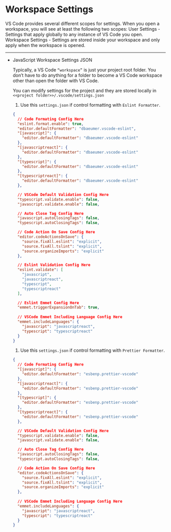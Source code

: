 # Workspace Settings

VS Code provides several different scopes for settings. When you open a workspace, you will see at least the following two scopes: User Settings - Settings that apply globally to any instance of VS Code you open. Workspace Settings - Settings are stored inside your workspace and only apply when the workspace is opened.

---

- JavaScript Workspace Settings JSON
    
    Typically, a VS Code `“workspace”` is just your project root folder. You don’t have to do anything for a folder to become a VS Code workspace other than open the folder with VS Code.
    
    You can modify settings for the project and they are stored locally in `<<project folder>>/.vscode/settings.json`
    
    1. Use this `settings.json` if control formatting with `Eslint Formatter`.
    
    ```json
    {
      // Code Formating Config Here
      "eslint.format.enable": true,
      "editor.defaultFormatter": "dbaeumer.vscode-eslint",
      "[javascript]": {
        "editor.defaultFormatter": "dbaeumer.vscode-eslint"
      },
      "[javascriptreact]": {
        "editor.defaultFormatter": "dbaeumer.vscode-eslint"
      },
      "[typescript]": {
        "editor.defaultFormatter": "dbaeumer.vscode-eslint"
      },
      "[typescriptreact]": {
        "editor.defaultFormatter": "dbaeumer.vscode-eslint"
      },
    
      // VSCode Default Validation Config Here
      "typescript.validate.enable": false,
      "javascript.validate.enable": false,
    
      // Auto Close Tag Config Here
      "javascript.autoClosingTags": false,
      "typescript.autoClosingTags": false,
    
      // Code Action On Save Config Here
      "editor.codeActionsOnSave": {
        "source.fixAll.eslint": "explicit",
        "source.fixAll.tslint": "explicit",
        "source.organizeImports": "explicit"
      },
    
      // Eslint Validation Config Here
      "eslint.validate": [
        "javascript",
        "javascriptreact",
        "typescript",
        "typescriptreact"
      ],
    
      // Eslint Emmet Config Here
      "emmet.triggerExpansionOnTab": true,
      
      // VSCode Emmet Including Language Config Here
      "emmet.includeLanguages": {
        "javascript": "javascriptreact",
        "typescript": "typescriptreact"
      }
    }
    ```
    
    1. Use this `settings.json` if control formatting with `Prettier Formatter`.
    
    ```json
    {
      // Code Formating Config Here
      "[javascript]": {
        "editor.defaultFormatter": "esbenp.prettier-vscode"
      },
      "[javascriptreact]": {
        "editor.defaultFormatter": "esbenp.prettier-vscode"
      },
      "[typescript]": {
        "editor.defaultFormatter": "esbenp.prettier-vscode"
      },
      "[typescriptreact]": {
        "editor.defaultFormatter": "esbenp.prettier-vscode"
      },
    
      // VSCode Default Validation Config Here
      "typescript.validate.enable": false,
      "javascript.validate.enable": false,
    
      // Auto Close Tag Config Here
      "javascript.autoClosingTags": false,
      "typescript.autoClosingTags": false,
    
      // Code Action On Save Config Here
      "editor.codeActionsOnSave": {
        "source.fixAll.eslint": "explicit",
        "source.fixAll.tslint": "explicit",
        "source.organizeImports": "explicit"
      },
      
      // VSCode Emmet Including Language Config Here
      "emmet.includeLanguages": {
        "javascript": "javascriptreact",
        "typescript": "typescriptreact"
      }
    }
    ```